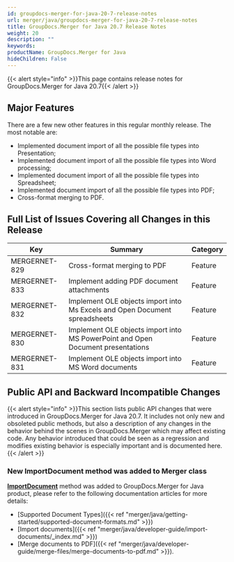 ```yaml
---
id: groupdocs-merger-for-java-20-7-release-notes
url: merger/java/groupdocs-merger-for-java-20-7-release-notes
title: GroupDocs.Merger for Java 20.7 Release Notes
weight: 20
description: ""
keywords: 
productName: GroupDocs.Merger for Java
hideChildren: False
---
```

{{< alert style="info" >}}This page contains release notes for GroupDocs.Merger for Java 20.7{{< /alert >}}

## Major Features

There are a few new other features in this regular monthly release. The most notable are:

*   Implemented document import of all the possible file types into Presentation;
*   Implemented document import of all the possible file types into Word processing;
*   Implemented document import of all the possible file types into Spreadsheet;
*   Implemented document import of all the possible file types into PDF;
*   Cross-format merging to PDF.

## Full List of Issues Covering all Changes in this Release

| Key | Summary | Category |
| --- | --- | --- |
| MERGERNET-829 | Cross-format merging to PDF | Feature |
| MERGERNET-833 | Implement adding PDF document attachments | Feature |
| MERGERNET-832 | Implement OLE objects import into Ms Excels and Open Document spreadsheets | Feature |
| MERGERNET-830 | Implement OLE objects import into MS PowerPoint and Open Document presentations | Feature |
| MERGERNET-831 | Implement OLE objects import into MS Word documents | Feature |

## Public API and Backward Incompatible Changes

{{< alert style="info" >}}This section lists public API changes that were introduced in GroupDocs.Merger for Java 20.7. It includes not only new and obsoleted public methods, but also a description of any changes in the behavior behind the scenes in GroupDocs.Merger which may affect existing code. Any behavior introduced that could be seen as a regression and modifies existing behavior is especially important and is documented here.{{< /alert >}}

### New ImportDocument method was added to Merger class

**[ImportDocument](https://apireference.groupdocs.com/merger/java/com.groupdocs.merger/Merger#importDocument(com.groupdocs.merger.domain.options.interfaces.IImportDocumentOptions))** method was added to GroupDocs.Merger for Java product, please refer to the following documentation articles for more details: 

*   [Supported Document Types]({{< ref "merger/java/getting-started/supported-document-formats.md" >}})
*   [Import documents]({{< ref "merger/java/developer-guide/import-documents/_index.md" >}})
*   [Merge documents to PDF]({{< ref "merger/java/developer-guide/merge-files/merge-documents-to-pdf.md" >}}).
